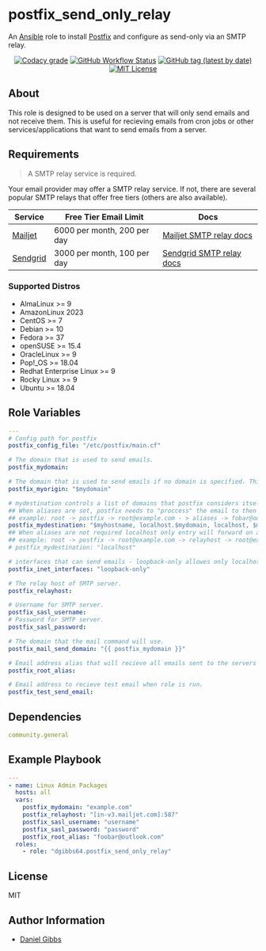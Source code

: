 # postfix_send_only_relay

An [Ansible](https://www.ansible.com) role to install [Postfix](https://www.postfix.org) and configure as send-only via an SMTP relay.

<p align="center">
<a href="https://app.codacy.com/gh/dgibbs64/ansible-role-postfix_send_only_relay"><img src="https://img.shields.io/codacy/grade/1a892d499efd4dabb73beffa8d64ed01?logo=codacy&style=flat-square" alt="Codacy grade"></a>
<a href="https://github.com/dgibbs64/ansible-role-postfix_send_only_relay/actions/workflows/molecule.yml"><img alt="GitHub Workflow Status" src="https://img.shields.io/github/actions/workflow/status/dgibbs64/ansible-role-postfix_send_only_relay/molecule.yml?label=molecule&logo=ansible&style=flat-square"></a>
<a href="https://galaxy.ansible.com/dgibbs64/postfix_send_only_relay"><img alt="GitHub tag (latest by date)" src="https://img.shields.io/github/v/tag/dgibbs64/ansible-role-postfix_send_only_relay?color=EE0000&label=release&logo=ansible&style=flat-square"></a>
<a href="https://github.com/dgibbs64/ansible-role-postfix_send_only_relay/blob/main/LICENSE.md"><img src="https://img.shields.io/github/license/gameservermanagers/docker-steamcmd?style=flat-square" alt="MIT License"></a>
</p>

## About

This role is designed to be used on a server that will only send emails and not receive them. This is useful for recieving emails from cron jobs or other services/applications that want to send emails from a server.

## Requirements

> A SMTP relay service is required.

Your email provider may offer a SMTP relay service. If not, there are several popular SMTP relays that offer free tiers (others are also available).

| Service                            | Free Tier Email Limit       | Docs                                                                                       |
| ---------------------------------- | --------------------------- | ------------------------------------------------------------------------------------------ |
| [Mailjet](https://www.mailjet.com) | 6000 per month, 200 per day | [Mailjet SMTP relay docs](https://dev.mailjet.com/smtp-relay/overview)                     |
| [Sendgrid](https://sendgrid.com)   | 3000 per month, 100 per day | [Sendgrid SMTP relay docs](https://docs.sendgrid.com/for-developers/sending-email/postfix) |

### Supported Distros

- AlmaLinux >= 9
- AmazonLinux 2023
- CentOS >= 7
- Debian >= 10
- Fedora >= 37
- openSUSE >= 15.4
- OracleLinux >= 9
- Pop!\_OS >= 18.04
- Redhat Enterprise Linux >= 9
- Rocky Linux >= 9
- Ubuntu >= 18.04

## Role Variables

```yaml
---
# Config path for postfix
postfix_config_file: "/etc/postfix/main.cf"

# The domain that is used to send emails.
postfix_mydomain:

# The domain that is used to send emails if no domain is specified. This is usually the same as mydomain or myhostname
postfix_myorigin: "$mydomain"

# mydestination controls a list of domains that postfix considers itself the final destination for.
## When aliases are set, postfix needs to "proccess" the email to then forward it on using /etc/aliases.
## example: root -> postfix -> root@example.com - > aliases -> fobar@outlook.com -> relayhost -> foobar@outlook.com
postfix_mydestination: "$myhostname, localhost.$mydomain, localhost, $mydomain"
## When aliases are not required localhost only entry will forward on all emails without any "processing" from postfix.
## example: root -> postfix -> root@example.com -> relayhost -> root@example.com
# postfix_mydestination: "localhost"

# interfaces that can send emails - loopback-only allowes only localhost to send.
postfix_inet_interfaces: "loopback-only"

# The relay host of SMTP server.
postfix_relayhost:

# Username for SMTP server.
postfix_sasl_username:
# Password for SMTP server.
postfix_sasl_password:

# The domain that the mail command will use.
postfix_mail_send_domain: "{{ postfix_mydomain }}"

# Email address alias that will recieve all emails sent to the servers root user.
postfix_root_alias:

# Email address to recieve test email when role is run.
postfix_test_send_email:
```

## Dependencies

```yaml
community.general
```

## Example Playbook

```yaml
---
- name: Linux Admin Packages
  hosts: all
  vars:
    postfix_mydomain: "example.com"
    postfix_relayhost: "[in-v3.mailjet.com]:587"
    postfix_sasl_username: "username"
    postfix_sasl_password: "password"
    postfix_root_alias: "foobar@outlook.com"
  roles:
    - role: "dgibbs64.postfix_send_only_relay"
```

## License

MIT

## Author Information

- [Daniel Gibbs](https://danielgibbs.co.uk)

